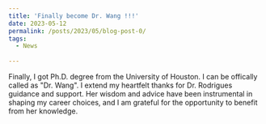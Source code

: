 ```yaml
---
title: 'Finally become Dr. Wang !!!'
date: 2023-05-12
permalink: /posts/2023/05/blog-post-0/
tags:
  - News
 
---
```


Finally, I got Ph.D. degree from the University of Houston. I can be offically called as "Dr. Wang".  I extend my heartfelt thanks for Dr. Rodrigues guidance and support. Her wisdom and advice have been instrumental in shaping my career choices, and I am grateful for the opportunity to benefit from her knowledge.


